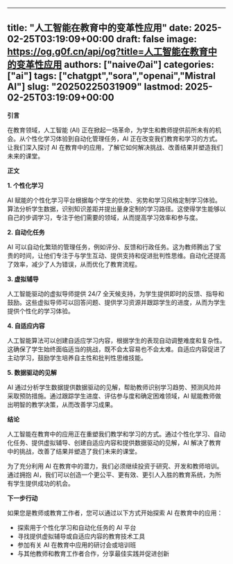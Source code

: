 
---
title: "人工智能在教育中的变革性应用"
date: 2025-02-25T03:19:09+00:00
draft: false
image: https://og.g0f.cn/api/og?title=人工智能在教育中的变革性应用
authors: ["naiveのai"]
categories: ["ai"]
tags: ["chatgpt","sora","openai","Mistral AI"]
slug: "20250225031909"
lastmod: 2025-02-25T03:19:09+00:00
---
**引言**

在教育领域，人工智能 (AI) 正在掀起一场革命，为学生和教师提供前所未有的机会。从个性化学习体验到自动化管理任务，AI 正在改变我们教育和学习的方式。让我们深入探讨 AI 在教育中的应用，了解它如何解决挑战、改善结果并塑造我们未来的课堂。

**正文**

**1. 个性化学习**

AI 赋能的个性化学习平台根据每个学生的优势、劣势和学习风格定制学习体验。算法分析学生数据，识别知识差距并提出量身定制的学习路径。这使得学生能够以自己的步调学习，专注于他们需要的领域，从而提高学习效率和参与度。

**2. 自动化任务**

AI 可以自动化繁琐的管理任务，例如评分、反馈和行政任务。这为教师腾出了宝贵的时间，让他们专注于与学生互动、提供支持和促进批判性思维。自动化还提高了效率，减少了人为错误，从而优化了教育流程。

**3. 虚拟辅导**

人工智能驱动的虚拟导师提供 24/7 全天候支持，为学生提供即时的反馈、指导和鼓励。这些虚拟导师可以回答问题、提供学习资源并跟踪学生的进度，从而为学生提供个性化的学习体验。

**4. 自适应内容**

人工智能算法可以创建自适应学习内容，根据学生的表现自动调整难度和复杂性。这确保了学生始终面临适当的挑战，既不会太容易也不会太难。自适应内容促进了主动学习，鼓励学生培养自主性和批判性思维技能。

**5. 数据驱动的见解**

AI 通过分析学生数据提供数据驱动的见解，帮助教师识别学习趋势、预测风险并采取预防措施。通过跟踪学生进度、评估参与度和确定困难领域，AI 赋能教师做出明智的教学决策，从而改善学习成果。

**结论**

人工智能在教育中的应用正在重塑我们教学和学习的方式。通过个性化学习、自动化任务、提供虚拟辅导、创建自适应内容和提供数据驱动的见解，AI 解决了教育中的挑战，改善了结果并塑造了我们未来的课堂。

为了充分利用 AI 在教育中的潜力，我们必须继续投资于研究、开发和教师培训。通过拥抱 AI，我们可以创造一个更公平、更有效、更引人入胜的教育系统，为所有学生提供成功的机会。

**下一步行动**

如果您是教师或教育工作者，您可以通过以下方式开始探索 AI 在教育中的应用：

- 探索用于个性化学习和自动化任务的 AI 平台
- 寻找提供虚拟辅导或自适应内容的教育技术工具
- 参加有关 AI 在教育中应用的研讨会或培训班
- 与其他教师和教育工作者合作，分享最佳实践并促进创新